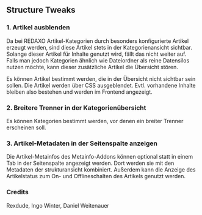 ## Structure Tweaks

### 1. Artikel ausblenden

Da bei REDAXO Artikel-Kategorien durch besonders konfigurierte Artikel erzeugt werden, sind diese Artikel stets in der Kategorienansicht sichtbar. 
Solange dieser Artikel für Inhalte genutzt wird, fällt das nicht weiter auf.
Falls man jedoch Kategorien ähnlich wie Dateiordner als reine Datensilos nutzen möchte, kann dieser zusätzliche Artikel die Übersicht stören.

Es können Artikel bestimmt werden, die in der Übersicht nicht sichtbar sein sollen. 
Die Artikel werden über CSS ausgeblendet. Evtl. vorhandene Inhalte bleiben also bestehen und werden im Frontend angezeigt.

### 2. Breitere Trenner in der Kategorienübersicht

Es können Kategorien bestimmt werden, vor denen ein breiter Trenner erscheinen soll.  

### 3. Artikel-Metadaten in der Seitenspalte anzeigen

Die Artikel-Metainfos des Metainfo-Addons können optional statt in einem Tab in der Seitenspalte angezeigt werden. Dort werden sie mit den Metadaten der strukturansicht kombiniert. 
Außerdem kann die Anzeige des Artikelstatus zum On- und Offlineschalten des Artikels genutzt werden. 

### Credits

Rexdude, Ingo Winter, Daniel Weitenauer








